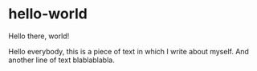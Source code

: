 # hello-world
Hello there, world!

Hello everybody, this is a piece of text in which I write about myself.
And another line of text blablablabla.
